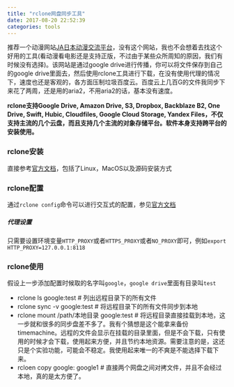 ```yaml
---
title: "rclone网盘同步工具"
date: 2017-08-20 22:52:39
categories: tools
---
```


推荐一个动漫网站[JA日本动漫交流平台](jac-animation-net.blogspot.hk)，没有这个网站，我也不会想着去找这个好用的工具(看动漫看电影还是支持正版，不过由于某些众所周知的原因，我们有时候没有选择)。该网站是通过google drive进行传播，你可以将文件保存到自己的google drive里面去，然后使用rclone工具进行下载，在没有使用代理的情况下，速度也还是客观的，各方面压制垃圾百度云。百度云上几百G的文件我同步下来花了两周，还是用的aria2，不用aria2的话，基本没有速度。

**rclone支持Google Drive, Amazon Drive, S3, Dropbox, Backblaze B2, One Drive, Swift, Hubic, Cloudfiles, Google Cloud Storage, Yandex Files，不仅支持主流的几个云盘，而且支持几个主流的对象存储平台。软件本身支持跨平台的安装使用。**

### rclone安装

直接参考[官方文档](https://rclone.org/install/)，包括了Linux，MacOS以及源码安装方式

### rclone配置

通过`rclone config`命令可以进行交互式的配置，参见[官方文档](https://rclone.org/drive/)

##### 代理设置

只需要设置环境变量`HTTP_PROXY`或者`HTTPS_PROXY`或者`NO_PROXY`即可，例如`export HTTP_PROXY=127.0.0.1:8118`

### rclone使用

假设上一步添加配置时候取的名字叫`google`，`google drive`里面有目录叫`test`

- rclone ls google:test	       # 列出远程目录下的所有文件 
- rclone sync -v google:test   # 将远程目录下的所有文件同步到本地
- rclone mount /path/本地目录 google:test   # 将远程目录直接挂载到本地，这一步就和很多的同步盘差不多了。我有个猜想是这个能拿来备份timemachine。远程的文件会显示在挂载的目录里面，但是不会下载，只有使用的时候才会下载，使用起来方便，并且节约本地资源。需要注意的是，这还只是个实验功能，可能会不稳定。我使用起来唯一的不爽是不能选择下载下来。
- rcloen copy google: google1  # 直接两个网盘之间对拷文件，并且不会经过本地，真的是太方便了。